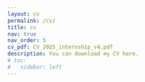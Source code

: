 ```yaml
---
layout: cv
permalink: /cv/
title: cv
nav: true
nav_order: 5
cv_pdf: CV_2025_internship_v4.pdf
description: You can download my CV here.
# toc:
#   sidebar: left
---
```

